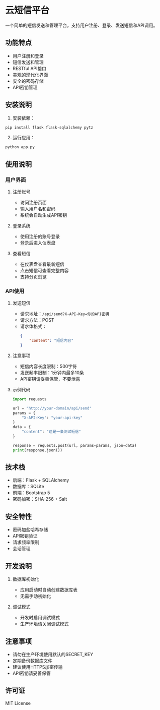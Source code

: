 # 云短信平台

一个简单的短信发送和管理平台，支持用户注册、登录、发送短信和API调用。

## 功能特点

- 用户注册和登录
- 短信发送和管理
- RESTful API接口
- 美观的现代化界面
- 安全的密码存储
- API密钥管理

## 安装说明

1. 安装依赖：
```bash
pip install flask flask-sqlalchemy pytz
```

2. 运行应用：
```bash
python app.py
```

## 使用说明

### 用户界面

1. 注册账号
   - 访问注册页面
   - 输入用户名和密码
   - 系统会自动生成API密钥

2. 登录系统
   - 使用注册的账号登录
   - 登录后进入仪表盘

3. 查看短信
   - 在仪表盘查看最新短信
   - 点击短信可查看完整内容
   - 支持分页浏览

### API使用

1. 发送短信
   - 请求地址：`/api/send?X-API-Key=你的API密钥`
   - 请求方法：POST
   - 请求体格式：
     ```json
     {
         "content": "短信内容"
     }
     ```

2. 注意事项
   - 短信内容长度限制：500字符
   - 发送频率限制：1分钟内最多10条
   - API密钥请妥善保管，不要泄露

3. 示例代码
   ```python
   import requests
   
   url = "http://your-domain/api/send"
   params = {
       "X-API-Key": "your-api-key"
   }
   data = {
       "content": "这是一条测试短信"
   }
   
   response = requests.post(url, params=params, json=data)
   print(response.json())
   ```

## 技术栈

- 后端：Flask + SQLAlchemy
- 数据库：SQLite
- 前端：Bootstrap 5
- 密码加密：SHA-256 + Salt

## 安全特性

- 密码加盐哈希存储
- API密钥验证
- 请求频率限制
- 会话管理

## 开发说明

1. 数据库初始化
   - 应用启动时自动创建数据库表
   - 无需手动初始化

2. 调试模式
   - 开发时启用调试模式
   - 生产环境请关闭调试模式

## 注意事项

- 请勿在生产环境使用默认的SECRET_KEY
- 定期备份数据库文件
- 建议使用HTTPS加密传输
- API密钥请妥善保管

## 许可证

MIT License 
